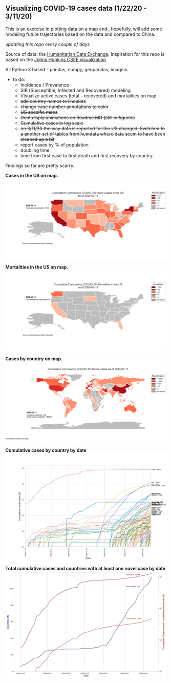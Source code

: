 
## Visualizing COVID-19 cases data (1/22/20 - 3/11/20)
This is an exercise in plotting data on a map and , hopefully, will add some modeling future trajectories based on the data and compared to China. 

*updating this repo every couple of days*

Source of data: the [Humanitarian Data Exchange](http://data.humdata.org). 
Inspiration for this repo is based on the [Johns Hopkins CSEE visualization](https://data.humdata.org/dataset/novel-coronavirus-2019-ncov-cases#metadata-0)

All Python 3 based - pandas, numpy, geopandas, imageio.  

* to do: 
    * Incidence / Prevalence
    * SIR (Susceptible, Infected and Recovered) modeling
    * Visualize active cases (total - recovered) and mortalities on map
    * ~~add country names to lineplots~~
    * ~~change case number annotations to color~~
    * ~~US specific maps~~
    * ~~Dont disply animations on Readme.MD (still in figures)~~ 
    * ~~Cumulative cases in log scale~~
    * ~~on 3/11/20 the way data is reported for the US changed. Switched to a another set of tables from humdata where data seem to have been cleaned up a bit~~
    * report cases by % of population
    * doubling time
    * time from first case to first death and first recovery by country
    
    
    
Findings so far are pretty scarry.. 

**Cases in the US on map.**
![Case by Map](/figures/forReadme/USMap.png)

**Mortalities in the US on map.**
![Case by Map](/figures/forReadme/USMap_Mortalities.png)

**Cases by country on map.**
![Case by Map](/figures/forReadme/worldMap.png)

**Cumulative cases by country by date**
![Cumulative Cases](/figures/forReadme/cumulativeCases_logScale.jpg)

**Total cumulative cases and countries with at least one novel case by date**
![Cumulative Countries](/figures/forReadme/cumulativeCountries.jpg)

